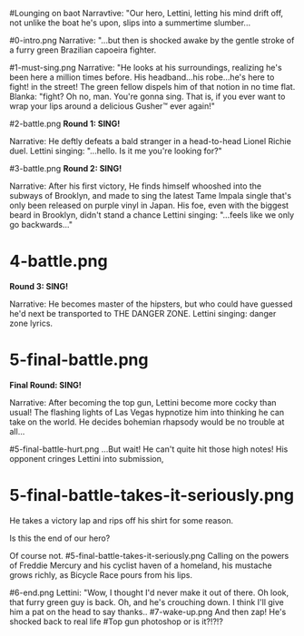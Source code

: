 #Lounging on baot
Narravtive: "Our hero, Lettini, letting his mind drift off, not unlike the boat he's upon, slips into a summertime slumber...

#0-intro.png
Narrative: "...but then is shocked awake by the gentle stroke of a furry green Brazilian capoeira fighter.

#1-must-sing.png
Narrative: "He looks at his surroundings, realizing he's been here a million times before. His headband...his robe...he's here to fight! in the street! The green fellow dispels him of that notion in no time flat. 
Blanka: "fight? Oh no, man. You're gonna sing. That is, if you ever want to wrap your lips around a delicious Gusher™ ever again!"

#2-battle.png
**Round 1: SING!**

Narrative: He deftly defeats a bald stranger in a head-to-head Lionel Richie duel.
Lettini singing: "...hello. Is it me you're looking for?"

#3-battle.png
**Round 2: SING!**

Narrative: After his first victory, He finds himself whooshed into the subways of Brooklyn, and made to sing the latest Tame Impala single that's only been released on purple vinyl in Japan. His foe, even with the biggest beard in Brooklyn, didn't stand a chance
Lettini singing: "...feels like we only go backwards..."

# 4-battle.png
**Round 3: SING!**

Narrative: He becomes master of the hipsters, but who could have guessed he'd next be transported to THE DANGER ZONE.
Lettini singing: danger zone lyrics.

# 5-final-battle.png
**Final Round: SING!**

Narrative: After becoming the top gun, Lettini become more cocky than usual! The flashing lights of Las Vegas hypnotize him into thinking he can take on the world. He decides bohemian rhapsody would be no trouble at all...

#5-final-battle-hurt.png
...But wait! He can't quite hit those high notes! His opponent cringes Lettini into submission, 

# 5-final-battle-takes-it-seriously.png
He takes a victory lap and rips off his shirt for some reason.

Is this the end of our hero?

Of course not.
#5-final-battle-takes-it-seriously.png
Calling on the powers of Freddie Mercury and his cyclist haven of a homeland, his mustache grows richly, as Bicycle Race pours from his lips.

#6-end.png
Lettini: "Wow, I thought I'd never make it out of there. Oh look, that furry green guy is back. Oh, and he's crouching down. I think I'll give him a pat on the head to say thanks..
#7-wake-up.png
And then zap! He's shocked back to real life
#Top gun photoshop
or is it?!?!?

